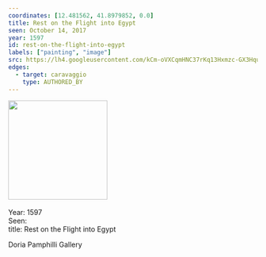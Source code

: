```yaml
---
coordinates: [12.481562, 41.8979852, 0.0]
title: Rest on the Flight into Egypt
seen: October 14, 2017
year: 1597
id: rest-on-the-flight-into-egypt
labels: ["painting", "image"]
src: https://lh4.googleusercontent.com/kCm-oVXCqmHNC37rKq13Hxmzc-GX3HquUFcMM6xVI2UBJoSuFOq5pbkSCiYyRrF69RIbeuGKtoR52TcDCfsRw9asgMjur9hcEQoAD-r5ZhH_9QjWh-QwOV4gnvTyhnmuUw
edges:
  - target: caravaggio
    type: AUTHORED_BY
---
```


<img src="https://lh4.googleusercontent.com/kCm-oVXCqmHNC37rKq13Hxmzc-GX3HquUFcMM6xVI2UBJoSuFOq5pbkSCiYyRrF69RIbeuGKtoR52TcDCfsRw9asgMjur9hcEQoAD-r5ZhH_9QjWh-QwOV4gnvTyhnmuUw" height="200" width="auto" /><br><br>Year: 1597<br>Seen: <br>title: Rest on the Flight into Egypt

Doria Pamphilli Gallery